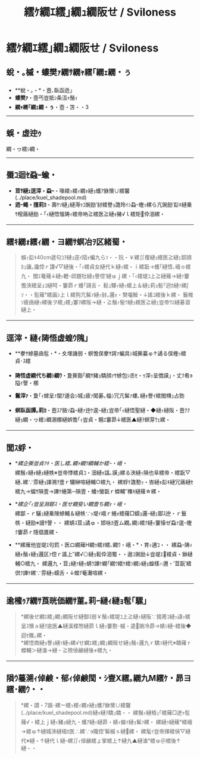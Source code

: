 ﻿---
categories:
- 繝｢繝ｳ繧ｹ繧ｿ繝ｼ
layout: monster
origin:
  class: TODO_Class
  common_en: null
  common_ja: 繝・ヮ繧ｼ繝・
  family: null
  order: null
  scientific: null
tag_slugs:
- doku
- kaze
- henseiju
- kuel-shadepool
tags:
- 豈・
- 鬚ｨ
- 螟臥函迯｣
- 繧ｯ繧ｨ繝ｫ縺ｮ蠖ｱ貅懊∪繧・
title: 繧ｹ繝ｴ繧｣繝ｭ繝阪せ / Sviloness
---

# 繧ｹ繝ｴ繧｣繝ｭ繝阪せ / Sviloness

## 蛻・｡槭・螻樊ｧ繝ｻ繝ｬ繧｢繝ｪ繝・ぅ

* **蛻・｡・*・壼､臥函迯｣  
* **螻樊ｧ**・壺丐豈抵ｼ条沍ｬ鬚ｨ  
* **繝ｬ繧｢繝ｪ繝・ぅ**・壺・笘・・3

---

## 蜈・虚迚ｩ

繝・ヮ繧ｼ繝・

---

## 蜃ｺ迴ｾ蝨ｰ蝓・

* **荳ｻ縺ｪ逕滓・蝨ｰ**・喙繧ｯ繧ｨ繝ｫ縺ｮ蠖ｱ貅懊∪繧馨(../place/kuel_shadepool.md)  
* **迺ｰ蠅・擅莉ｶ**・壽ｹｿ縺｣縺溽ｩｺ豌励′豺繧譽ｮ譫玲ｲｼ蝨ｰ蟶ｯ縲ら亢豌励′髟ｷ縺乗ｻ樒蕗縺励・｢ｨ縺悟慍陦ｨ繧帝吶≧繧医≧縺ｫ豬√ｌ繧矩伜沺縲・

---

## 繧ｷ繝ｫ繧ｨ繝・ヨ繝ｻ螟冶ｦ区緒蜀・

> 蜈ｨ髟ｷ40cm遞句ｺｦ縺ｮ逕ｲ陌ｫ蝙九らｿ・・阮・￥縲∬痩縺ｮ繧医≧縺ｪ郢顔ｶｭ讓｡讒倥ｒ謖√▽縺後・｢ｨ繧貞女縺代ｋ縺ｨ繧・ｉ繧翫→蠖｢縺悟､峨ｏ繧九・ 
> 閭ｴ菴薙↓縺ｯ轣ｰ邱題牡縺ｮ譽倥′縺ゅｊ縲・｢ｨ繧堤ｺ上≧縺薙→縺ｧ窶憺浹繧呈ｮｺ縺呵・窶昴ｒ蠖｢謌舌・ 
> 鬆ｭ驛ｨ縺ｯ蟆上＆縺ｪ莉ｮ髱｢迥ｶ縺ｧ縲∫ｿ・・髢薙°繧画ｼ上ｌ繧狗亢髴ｧ縺ｯ豺｡邏ｫ・樊囓鮟・↓謠ｺ繧後ｋ縲・ 
> 鬟帷ｿ疲凾縺ｯ縲後ヲ繧｣繧｣窶ｦ縲阪→縺・≧鬚ｨ髻ｳ縺ｮ繧医≧縺ｪ豈帝ｳｴ縺碁涸縺上・

---

## 逕滓・縺ｨ陦悟虚蝗ｳ隗｣

* **豢ｻ蜍墓凾髢・*・夊埋譏弱・螟憺俣豢ｻ諤ｧ蝙具ｼ城撕蟇ゅ↑譎る俣蟶ｯ繧貞･ｽ繧  
* **陦悟虚繝代ち繝ｼ繝ｳ**・夐撕豁｢繝ｻ豬ｮ驕顔ｧｻ蜍包ｼ丞ｾ・ｩ滓ｯ呈僑謨｣・丈ｸ肴э隘ｲ謦・梛  
* **鬟滓ｧ**・夐｢ｨ蟐呈ｧ闃ｱ邊会ｼ城ｭ疲ｧ闖碁｡橸ｼ冗亢髴ｧ螻､縺ｫ譽ｲ繧閭槫ｭ占勠

* **螟臥函譚｡莉ｶ**・壼ｽｱ貉ｿ蝨ｰ縺ｧ迚ｹ逡ｰ縺ｪ豈帝｢ｨ縺悟聖縺・◆縺ｨ縺阪・壼ｸｸ縺ｮ繝・ヮ繧ｼ繝溷梛縺娯憺｢ｨ豈貞・魑ｴ窶昴↓繧医▲縺ｦ螟芽ｳｪ縲・

---

## 閭ｽ蜉・

* **縲企撕豈貞ｸｷ・医し繧､繝ｬ繝ｳ繝輔か繧ｰ・峨・*  
縲鬚ｨ縺ｫ縺ｮ縺帙※豈帝悸繧貞ｺ・沺縺ｫ諡｡謨｣縲る浹縺ｨ隕也阜繧帝・繧翫▽縺､縲∵雰縺ｮ諢溯ｦ壹ｒ驤榊喧縺輔○繧九・ 
縲蜉ｹ譫懃ｯ・峇縺ｫ髟ｷ縺冗蕗縺ｾ繧九→蟷ｻ隕壹→譁ｹ蜷第─隕壹・蟠ｩ螢翫ｒ蠑輔″襍ｷ縺薙☆縲・

* **縲企｢ｨ豈呈淵鄒ｽ・医せ繝斐い繝壹ち繝ｫ・峨・*  
縲鄙・ｒ驪ｭ縺乗険蜍輔＆縺帙∵ｯ堤ｲ峨ｒ蜷ｫ繧薙□蠕ｮ邏ｰ縺ｪ鄒ｽ迚・ｒ鬟帙・縺励※謾ｻ謦・・ 
縲蜻ｽ荳ｭ譎ゅ・邯咏ｶ壹ム繝｡繝ｼ繧ｸ縺ｨ窶懆ぜ蝨ｧ逡ｰ蟶ｸ窶昴ｒ隱倡匱縲・

* **縲雁他豈堤ｴ句罰・医ロ繝薙Η繝ｩ繧ｵ繧､繝ｳ・峨・*・育ｨ逋ｺ・・ 
縲蝨ｰ陦ｨ縺ｫ鬚ｨ縺ｮ邏区ｧ倥ｒ謠上″縲√◎縺ｮ鬆伜沺蜀・・遨ｺ豌励↓豈堤ｴ繧貞・貅縺輔○繧九・ 
縲邏九・荳ｭ縺ｧ縺ｯ蜻ｳ譁ｹ繝｢繝ｳ繧ｹ繧ｿ繝ｼ縺ｮ蝗樣∩邇・′荳翫′繧倶ｸ譁ｹ縲∵雰縺ｯ蠕舌・↓蠑ｱ菴灘喧縲・

---

## 逾櫁ｩｱ繝ｻ莨晄価繝ｻ菫｡莉ｰ縺ｨ縺ｮ髢｢騾｣

> *縲後せ繝ｴ繧｣繝ｭ繝阪せ縺御ｽ弱￥鬚ｨ繧堤ｺ上≧縺ｨ縺阪∵搗莠ｺ縺ｯ諱ｯ繧呈ｽ懊ａ縺ｦ逾医▲縺溪楳笏縺昴ｌ縺ｯ窶懃･槭・逵豌冷昴→蜻ｼ縺ｰ繧後◆迴ｾ雎｡縲・  
> *縲悟商縺ｮ譽ｮ縺ｧ縺ｯ縲√せ繝ｴ繧｣繝ｭ繝阪せ縺ｮ鬚ｨ邏九ｒ驕ｿ縺代※驕薙ｒ蠑輔＞縺溘→縺・≧險倬鹸縺後≠繧九・

---

## 隕ｳ蟇溯ｨ倬鹸・郁ｨ倬鹸閠・ｼ壹Χ繧｡繝九Μ繧ｹ・昴ヨ繧･繝ｳ・・

> *縲・譛・7譌･縲ー繧ｯ繧ｨ繝ｫ縺ｮ蠖ｱ貅懊∪繧馨(../place/kuel_shadepool.md)縺ｫ縺ｦ驕ｭ驕・・ 
縲鬚ｨ縺梧ｭ｢繧薙□迸ｬ髢薙√・繧上ｊ縺ｨ豬ｮ縺九・蠖ｱ縺ｨ縺昴・蜻ｨ蝗ｲ縺ｮ髴ｧ縲・ 
縲縺ｩ縺薙°繧峨→繧ゅ↑縺城浹縺梧ｶ医∴縲∵э隴倥′髴槭ｓ縺縲・ 
縲髦ｲ豈帝擇繧偵▽縺代※縺・↑縺代ｌ縺ｰ縲∬ｨ倬鹸繧ょ掌繧上↑縺九▲縺溘°繧ゅ＠繧後↑縺・・